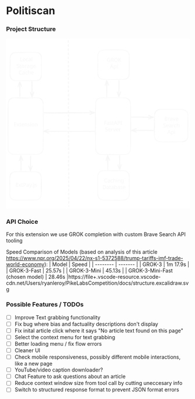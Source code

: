 # Politiscan

### Project Structure
![Diagram of Project Structure](docs/structure.excalidraw.svg)

### API Choice
For this extension we use GROK completion with custom Brave Search API tooling

Speed Comparison of Models (based on analysis of this article https://www.npr.org/2025/04/22/nx-s1-5372588/trump-tariffs-imf-trade-world-economy):
| Model    | Speed |
| -------- | ------- |
| GROK-3   | 1m 17.9s |
| GROK-3-Fast | 25.57s |
| GROK-3-Mini    | 45.13s |
| GROK-3-Mini-Fast (chosen model)    | 28.46s |https://file+.vscode-resource.vscode-cdn.net/Users/ryanleroy/PikeLabsCompetition/docs/structure.excalidraw.svg

### Possible Features / TODOs
- [ ] Improve Text grabbing functionality
- [ ] Fix bug where bias and factuality descriptions don't display
- [ ] Fix inital article click where it says "No article text found on this page"
- [ ] Select the context menu for text grabbing
- [ ] Better loading menu / fix flow errors
- [ ] Cleaner UI
- [ ] Check mobile responsiveness, possibly different mobile interactions, like a new page
- [ ] YouTube/video caption downloader?
- [ ] Chat Feature to ask questions about an article
- [ ] Reduce context window size from tool call by cutting uneccesary info
- [ ] Switch to structured response format to prevent JSON format errors

